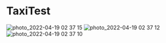 # TaxiTest

![photo_2022-04-19 02 37 15](https://user-images.githubusercontent.com/12141781/163893277-9969035e-8e6c-4a6b-9947-dab48e444f3a.jpeg)
![photo_2022-04-19 02 37 12](https://user-images.githubusercontent.com/12141781/163893284-34f98177-1a0d-419a-aaff-fe917aca5c9b.jpeg)
![photo_2022-04-19 02 37 10](https://user-images.githubusercontent.com/12141781/163893291-04f54d8a-7c11-40bf-90c6-93c97f6b8add.jpeg)
